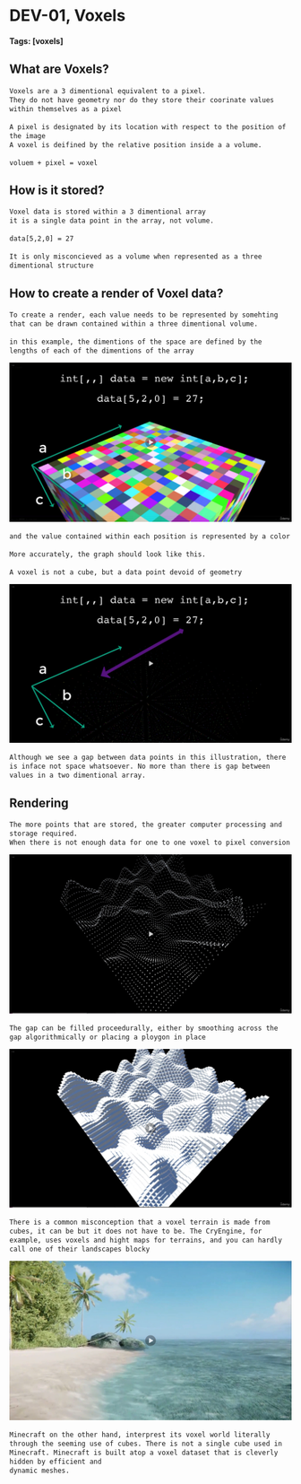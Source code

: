 # DEV-01, Voxels
#### Tags: [voxels]

## What are Voxels?
    Voxels are a 3 dimentional equivalent to a pixel.
    They do not have geometry nor do they store their coorinate values within themselves as a pixel

    A pixel is designated by its location with respect to the position of the image
    A voxel is deifined by the relative position inside a a volume.

    voluem + pixel = voxel

## How is it stored?
    Voxel data is stored within a 3 dimentional array
    it is a single data point in the array, not volume.

    data[5,2,0] = 27

    It is only misconcieved as a volume when represented as a three dimentional structure

## How to create a render of Voxel data?
    To create a render, each value needs to be represented by somehting that can be drawn contained within a three dimentional volume.

    in this example, the dimentions of the space are defined by the lengths of each of the dimentions of the array

![](../images/DEV-01/DEV-01-A.png)

    and the value contained within each position is represented by a color

    More accurately, the graph should look like this.

    A voxel is not a cube, but a data point devoid of geometry

![](../images/DEV-01/DEV-01-B.png)

    Although we see a gap between data points in this illustration, there is inface not space whatsoever. No more than there is gap between values in a two dimentional array.

## Rendering

    The more points that are stored, the greater computer processing and storage required.
    When there is not enough data for one to one voxel to pixel conversion

![](../images/DEV-01/DEV-01-C.png)

    The gap can be filled proceedurally, either by smoothing across the gap algorithmically or placing a ploygon in place

![](../images/DEV-01/DEV-01-D.png)

    There is a common misconception that a voxel terrain is made from cubes, it can be but it does not have to be. The CryEngine, for example, uses voxels and hight maps for terrains, and you can hardly call one of their landscapes blocky

![](../images/DEV-01/DEV-01-E.png)

    Minecraft on the other hand, interprest its voxel world literally through the seeming use of cubes. There is not a single cube used in Minecraft. Minecraft is built atop a voxel dataset that is cleverly hidden by efficient and 
    dynamic meshes.
